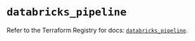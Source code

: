 # `databricks_pipeline`

Refer to the Terraform Registry for docs: [`databricks_pipeline`](https://registry.terraform.io/providers/databricks/databricks/1.90.0/docs/resources/pipeline).
